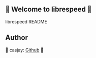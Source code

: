 ## 👋 Welcome to librespeed 🚀  

librespeed README  
  
  
## Author  

🤖 casjay: [Github](https://github.com/casjay) 🤖  
